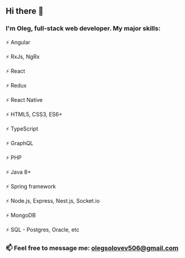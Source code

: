 ## Hi there 👋
### I'm Oleg, full-stack web developer. My major skills:


⚡ Angular

⚡ RxJs, NgRx

⚡ React

⚡ Redux

⚡ React Native

⚡ HTML5, CSS3, ES6+

⚡ TypeScript

⚡ GraphQL

⚡ PHP

⚡ Java 8+

⚡ Spring framework

⚡ Node.js, Express, Nest.js, Socket.io

⚡ MongoDB

⚡ SQL - Postgres, Oracle, etc


### 📫 Feel free to message me: olegsolovev506@gmail.com
